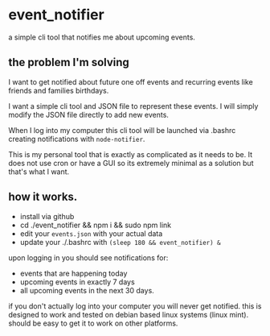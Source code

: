 # event_notifier

a simple cli tool that notifies me about upcoming events.

## the problem I'm solving

I want to get notified about future one off events
and recurring events like friends and families birthdays.

I want a simple cli tool and JSON file to represent these
events. I will simply modify the JSON file directly to add new
events.

When I log into my computer this cli tool will be launched via
.bashrc creating notifications with `node-notifier`.

This is my personal tool that is exactly as complicated as it
needs to be. It does not use cron or have a GUI so its
extremely minimal as a solution but that's what I want.

## how it works.

* install via github
* cd ./event_notifier && npm i && sudo npm link
* edit your `events.json` with your actual data
* update your ./.bashrc with `(sleep 180 && event_notifier) &`

upon logging in you should see notifications for:

* events that are happening today
* upcoming events in exactly 7 days
* all upcoming events in the next 30 days.

if you don't actually log into your computer you will never get notified.
this is designed to work and tested on debian based linux systems (linux mint).
should be easy to get it to work on other platforms.
